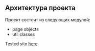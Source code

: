 ## Архитектура проекта 


Проект состоит из следующих модулей:

-   page objects
-   util classes

Tested site [here](https://www.ticketland.ru/) 
